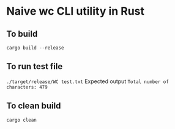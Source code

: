 # Naive wc CLI utility in Rust

## To build
`cargo build --release`

## To run test file
`./target/release/WC test.txt`
Expected output `Total number of characters: 479`

## To clean build
`cargo clean`
